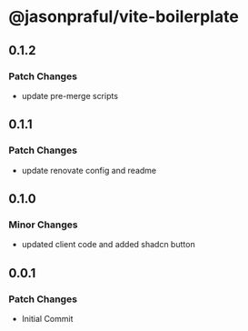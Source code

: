 # @jasonpraful/vite-boilerplate

## 0.1.2

### Patch Changes

- update pre-merge scripts

## 0.1.1

### Patch Changes

- update renovate config and readme

## 0.1.0

### Minor Changes

- updated client code and added shadcn button

## 0.0.1

### Patch Changes

- Initial Commit
